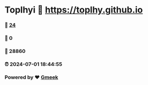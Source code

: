 # Toplhyi :link: https://toplhy.github.io 
### :page_facing_up: [24](https://toplhy.github.io/tag.html) 
### :speech_balloon: 0 
### :hibiscus: 28860 
### :alarm_clock: 2024-07-01 18:44:55 
### Powered by :heart: [Gmeek](https://github.com/Meekdai/Gmeek)

